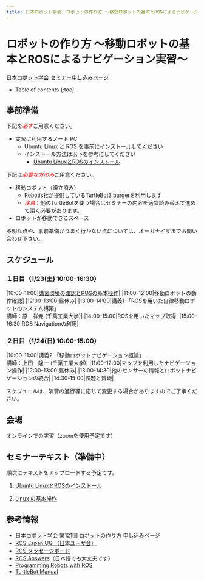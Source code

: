 ```yaml
---
title: 日本ロボット学会　ロボットの作り方 ～移動ロボットの基本とROSによるナビゲーション実習～
---
```


# ロボットの作り方 ～移動ロボットの基本とROSによるナビゲーション実習～

[日本ロボット学会 セミナー申し込みページ](https://www.rsj.or.jp/event/seminar/news/2020/s131.html)

- Table of contents
{:toc}

## 事前準備

下記を<span style="color:red">*必ず*</span>ご用意ください。

- 実習に利用するノート PC
  - Ubuntu Linux と ROS を事前にインストールしてください
  - インストール方法は以下を参考にしてください
    - [Ubuntu LinuxとROSのインストール](linux_and_ros_install.html)

下記は<span style="color:red">*必要な方のみ*</span>ご用意ください。

- 移動ロボット（組立済み）
  - Robotis社が提供している[TurtleBot3 burger](https://emanual.robotis.com/docs/en/platform/turtlebot3/overview/)を利用します
  - <span style="color:red">_注意_</span>：他のTurtleBotを使う場合はセミナーの内容を適宜読み替えて進めて頂く必要があります。
- ロボットが移動できるスペース

不明な点や、事前準備がうまく行かない点については、オーガナイザまでお問い合わせ下さい。

## スケジュール

### １日目（1/23(土) 10:00-16:30）

|10:00-11:00|[講習環境の確認とROSの基本操作](ros_basics.html)|
|11:00-12:00|移動ロボットの動作確認|
|12:00-13:00|昼休み|
|13:00-14:00|講義1 「ROSを用いた自律移動ロボットのシステム構築」<br>講師：原　祥尭 (千葉工業大学)|
|14:00-15:00|ROSを用いたマップ取得|
|15:00-16:30|ROS Navigationの利用|

### ２日目（1/24(日) 10:00-15:00）

|10:00-11:00|講義2 「移動ロボットナビゲーション概論」<br>講師：上田　隆一 (千葉工業大学)|
|11:00-12:00|マップを利用したナビゲージョン操作|
|12:00-13:00|昼休み|
|13:00-14:30|他のセンサーの情報とロボットナビゲーションの統合|
|14:30-15:00|課題と質疑|

スケジュールは、演習の進行等に応じて変更する場合がありますのでご了承ください。

## 会場

オンラインでの実習（zoomを使用予定です）


## セミナーテキスト（準備中）
順次にテキストをアップロードする予定です。

1. [Ubuntu LinuxとROSのインストール](linux_and_ros_install.html)

1. [Linux の基本操作](linux_basics.html)


## 参考情報

- [日本ロボット学会 第121回 ロボットの作り方 申し込みページ](https://www.rsj.or.jp/event/seminar/news/2020/s131.html)
- [ROS Japan UG （日本ユーザ会）](https://rosjp.connpass.com/)
- [ROS メッセージボード](https://discourse.ros.org/)
- [ROS Answers](http://answers.ros.org/)（日本語でも大丈夫です）
- [Programming Robots with ROS](http://shop.oreilly.com/product/0636920024736.do)
- [TurtleBot Manual](https://emanual.robotis.com/docs/en/platform/turtlebot3/overview/)
